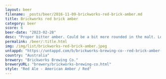 ```yaml
---
layout: beer
filename: _posts/beer/2016-11-09-brickworks-red-brick-amber.md
title: Brickworks red brick amber
category: beer
score: 6
beer-date: "2023-02-28"
desc: "Proper bitter amber. Could be a bit more rounded in the malt. Lots of toast coming through"
permalink: /beer/:title.html
img: /img/list/brickworks-red-brick-amber.jpeg
untappd: "https://untappd.com/b/brickworks-brewing-co--red-brick-amber-ale/4116290"
country: "Australia"
brewery: "Brickworks Brewing Co."
breweryURL: "brewery/brickworks-brewing-co.html"
style: "Red Ale - American Amber / Red"
---
```

